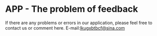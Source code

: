 # APP - The problem of feedback

If there are any problems or errors in our application, please feel free to contact us or comment here. E-mail:lkugxbtbcf@sina.com
